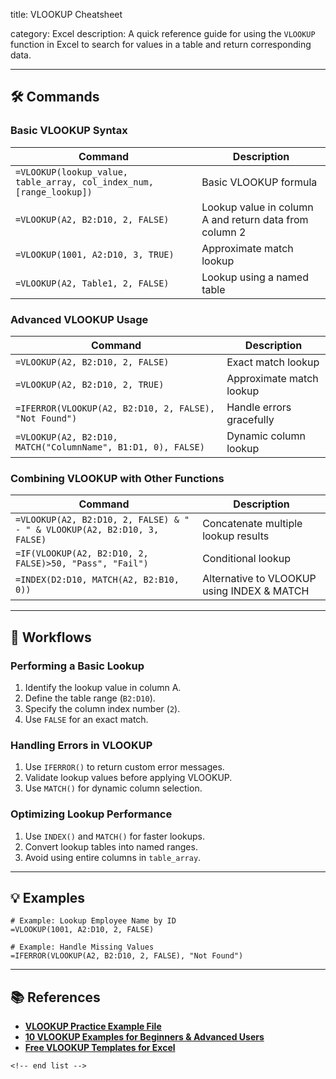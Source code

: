 title: VLOOKUP Cheatsheet

category: Excel
description: A quick reference guide for using the `VLOOKUP` function in Excel to search for values in a table and return corresponding data.

---

## 🛠️ Commands

### **Basic VLOOKUP Syntax**

| Command                                                                | Description                                            |
| ---------------------------------------------------------------------- | ------------------------------------------------------ |
| `=VLOOKUP(lookup_value, table_array, col_index_num, [range_lookup])` | Basic VLOOKUP formula                                  |
| `=VLOOKUP(A2, B2:D10, 2, FALSE)`                                     | Lookup value in column A and return data from column 2 |
| `=VLOOKUP(1001, A2:D10, 3, TRUE)`                                    | Approximate match lookup                               |
| `=VLOOKUP(A2, Table1, 2, FALSE)`                                     | Lookup using a named table                             |

### **Advanced VLOOKUP Usage**

| Command                                                        | Description              |
| -------------------------------------------------------------- | ------------------------ |
| `=VLOOKUP(A2, B2:D10, 2, FALSE)`                             | Exact match lookup       |
| `=VLOOKUP(A2, B2:D10, 2, TRUE)`                              | Approximate match lookup |
| `=IFERROR(VLOOKUP(A2, B2:D10, 2, FALSE), "Not Found")`       | Handle errors gracefully |
| `=VLOOKUP(A2, B2:D10, MATCH("ColumnName", B1:D1, 0), FALSE)` | Dynamic column lookup    |

### **Combining VLOOKUP with Other Functions**

| Command                                                                    | Description                                |
| -------------------------------------------------------------------------- | ------------------------------------------ |
| `=VLOOKUP(A2, B2:D10, 2, FALSE) & " - " & VLOOKUP(A2, B2:D10, 3, FALSE)` | Concatenate multiple lookup results        |
| `=IF(VLOOKUP(A2, B2:D10, 2, FALSE)>50, "Pass", "Fail")`                  | Conditional lookup                         |
| `=INDEX(D2:D10, MATCH(A2, B2:B10, 0))`                                   | Alternative to VLOOKUP using INDEX & MATCH |

---

## 🔄 Workflows

### **Performing a Basic Lookup**

1. Identify the lookup value in column A.
2. Define the table range (`B2:D10`).
3. Specify the column index number (`2`).
4. Use `FALSE` for an exact match.

### **Handling Errors in VLOOKUP**

1. Use `IFERROR()` to return custom error messages.
2. Validate lookup values before applying VLOOKUP.
3. Use `MATCH()` for dynamic column selection.

### **Optimizing Lookup Performance**

1. Use `INDEX()` and `MATCH()` for faster lookups.
2. Convert lookup tables into named ranges.
3. Avoid using entire columns in `table_array`.

---

## 💡 Examples

```excel
# Example: Lookup Employee Name by ID
=VLOOKUP(1001, A2:D10, 2, FALSE)
```

```excel
# Example: Handle Missing Values
=IFERROR(VLOOKUP(A2, B2:D10, 2, FALSE), "Not Found")
```

---

## 📚 References

- **[VLOOKUP Practice Example File](https://www.thespreadsheetguru.com/vlookup-practice-example-file-with-solutions/)**
- **[10 VLOOKUP Examples for Beginners &amp; Advanced Users](https://trumpexcel.com/excel-vlookup-function/)**
- **[Free VLOOKUP Templates for Excel](https://slidesdocs.com/excel-sheets/vlookup)**

```
<!-- end list -->
```
